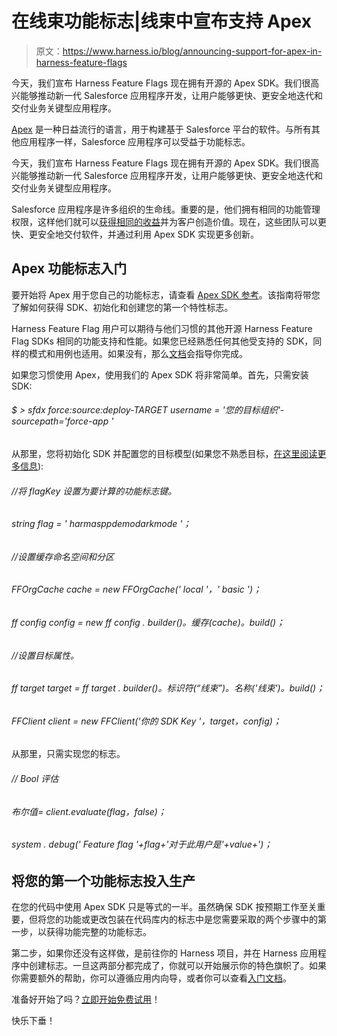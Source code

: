 # 在线束功能标志|线束中宣布支持 Apex

> 原文：<https://www.harness.io/blog/announcing-support-for-apex-in-harness-feature-flags>

今天，我们宣布 Harness Feature Flags 现在拥有开源的 Apex SDK。我们很高兴能够推动新一代 Salesforce 应用程序开发，让用户能够更快、更安全地迭代和交付业务关键型应用程序。

[Apex](https://developer.salesforce.com/docs/atlas.en-us.apexcode.meta/apexcode/apex_intro_what_is_apex.htm) 是一种日益流行的语言，用于构建基于 Salesforce 平台的软件。与所有其他应用程序一样，Salesforce 应用程序可以受益于功能标志。

今天，我们宣布 Harness Feature Flags 现在拥有开源的 Apex SDK。我们很高兴能够推动新一代 Salesforce 应用程序开发，让用户能够更快、更安全地迭代和交付业务关键型应用程序。

Salesforce 应用程序是许多组织的生命线。重要的是，他们拥有相同的功能管理权限，这样他们就可以[获得相同的收益](https://harness.io/blog/impact-of-feature-flags)并为客户创造价值。现在，这些团队可以更快、更安全地交付软件，并通过利用 Apex SDK 实现更多创新。

## Apex 功能标志入门

要开始将 Apex 用于您自己的功能标志，请查看 [Apex SDK 参考](https://docs.harness.io/article/aoe0y33mut-apex-sdk-reference)。该指南将带您了解如何获得 SDK、初始化和创建您的第一个特性标志。

Harness Feature Flag 用户可以期待与他们习惯的其他开源 Harness Feature Flag SDKs 相同的功能支持和性能。如果您已经熟悉任何其他受支持的 SDK，同样的模式和用例也适用。如果没有，那么[文档](https://docs.harness.io/article/aoe0y33mut-apex-sdk-reference)会指导你完成。

如果您习惯使用 Apex，使用我们的 Apex SDK 将非常简单。首先，只需安装 SDK:

###### $ > sfdx force:source:deploy-TARGET username = '您的目标组织'- sourcepath='force-app '

从那里，您将初始化 SDK 并配置您的目标模型(如果您不熟悉目标，[在这里阅读更多信息](https://docs.harness.io/article/xf3hmxbaji-targeting-users-with-flags)):

###### //将 flagKey 设置为要计算的功能标志键。

###### string flag = ' harmasppdemodarkmode '；

###### //设置缓存命名空间和分区

###### FFOrgCache cache = new FFOrgCache(' local '，' basic ')；

###### ff config config = new ff config . builder()。缓存(cache)。build()；

###### //设置目标属性。

###### ff target target = ff target . builder()。标识符(“线束”)。名称('线束')。build()；

###### FFClient client = new FFClient('你的 SDK Key '，target，config)；

从那里，只需实现您的标志。

###### // Bool 评估

###### 布尔值= client.evaluate(flag，false)；

###### system . debug(' Feature flag '+flag+'对于此用户是'+value+')；

## 将您的第一个功能标志投入生产

在您的代码中使用 Apex SDK 只是等式的一半。虽然确保 SDK 按预期工作至关重要，但将您的功能或更改包装在代码库内的标志中是您需要采取的两个步骤中的第一步，以获得功能完整的功能标志。

第二步，如果你还没有这样做，是前往你的 Harness 项目，并在 Harness 应用程序中创建标志。一旦这两部分都完成了，你就可以开始展示你的特色旗帜了。如果你需要额外的帮助，你可以遵循应用内向导，或者你可以查看[入门文档](https://docs.harness.io/article/0a2u2ppp8s-getting-started-with-feature-flags)。

准备好开始了吗？[立即开始免费试用](https://app.harness.io/auth/#/signup/?module=cf)！

快乐下垂！